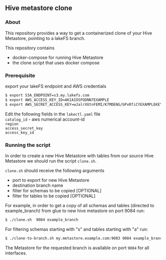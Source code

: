 ## Hive metastore clone

### About

This repository provides a way to get a containerized clone of your Hive Metastore, 
pointing to a lakeFS branch.  

This repository contains 
- docker-compose for running Hive Metastore
- the clone script that uses docker compose 

### Prerequisite

export your lakeFS endpoint and AWS credentials 

```sh
$ export S3A_ENDPOINT=s3.my.lakefs.com
$ export AWS_ACCESS_KEY_ID=AKIAIOSFODNN7EXAMPLE
$ export AWS_SECRET_ACCESS_KEY=wJalrXUtnFEMI/K7MDENG/bPxRfiCYEXAMPLEKEY
``` 

Edit the following fields in the `lakectl.yaml` file
</br>`catalog_id` - aws numerical account-id</br>`region`</br>`access_secret_key`</br>`access_key_id`

### Running the script

In order to create a new Hive Metastore with tables from our source Hive Metastore
we should run the script `clone.sh`.

`clone.sh` should receive the following arguments
- port to export for new Hive Metastore
- destination branch name
- filter for schemas to be copied [OPTIONAL]
- filter for tables to be copied [OPTIONAL]

For example, in order to get a copy of all schemas and tables (directed to example_branch) from glue to new hive metastore on port 9084 run:

```sh
$ ./clone.sh  9084 example_branch 
```

For filtering schemas starting with "s" and tables starting with "a" run:

```sh
$ ./clone-to-branch.sh my.metastore.example.com:9083 9084 example_branch "s.*" "a.*"
```

The Metastore for the requested branch is available on port `9084` for all interfaces.